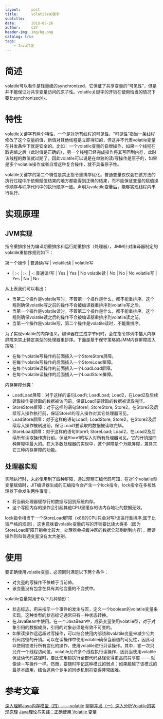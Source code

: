 ```yaml
---
layout:     post
title:      volatile关键字
subtitle:   
date:       2018-02-26
author:     CZY
header-img: img/bg.png
catalog: true
tags:
    - Java并发
---
```


# 简述

volatile可以看作是轻量级的synchronized，它保证了共享变量的“可见性”，但是并不能保证对共享变量访问的原子性。volatile关键字的开销在使用恰当的情况下要比synchronized小。

# 特性

volatile关键字有两个特性，一个是对所有线程的可见性，“可见性”指当一条线程修改了这个变量的值，新值对其他线程是立即得知的，但这并不代表volatile变量在并发条件下就是安全的。比如：一个volatile变量的自增操作，如果一个线程在取完值之后（此时值是正确的），另一个线程已经完成操作将其写回到内存，此时该线程的数值就过期了。因此volatile可以说是在单独的读/写操作是原子的，如果是多个volatile操作或者自增这种复合操作，就不具备原子性。

volatile关键字的第二个特性是禁止指令重排序优化。普通变量仅仅会在该方法的执行过程中所依赖赋值结果的地方都能得到正确的结果，而不能保证变量的赋值操作顺序与程序代码中的执行顺序一致。声明为volatile变量后，能够实现线程内串行执行。

# 实现原理

## JVM实现

指令重排序分为编译期重排序和运行期重排序（处理器），JMM针对编译器制定的volatile重排序规则如下：

第一个操作 | 普通读/写 | volatile读 | volatile写
- | :-: | :-: | -:
普通读/写 | Yes | Yes | No
volatile读 | No | No | No
volatile写 | Yes | No | No

从上表我们可以看出：
+ 当第二个操作是volatile写时，不管第一个操作是什么，都不能重排序。这个规则确保volatile写之前的操作不会被编译器重排序到volatile写之后。
+ 当第一个操作是volatile读时，不管第二个操作是什么，都不能重排序。这个规则确保volatile读之后的操作不会被编译器重排序到volatile读之前。
+ 当第一个操作是volatile写，第二个操作是volatile读时，不能重排序。

为了实现volatile的内存语义，编译器在生成字节码时，会在指令序列中插入内存屏障来禁止特定类型的处理器重排序。下面是基于保守策略的JMM内存屏障插入策略：

+ 在每个volatile写操作的前面插入一个StoreStore屏障。
+ 在每个volatile写操作的后面插入一个StoreLoad屏障。
+ 在每个volatile读操作的前面插入一个LoadLoad屏障。
+ 在每个volatile读操作的后面插入一个LoadStore屏障。

内存屏障分类：
+ LoadLoad屏障：对于这样的语句Load1; LoadLoad; Load2，在Load2及后续读取操作要读取的数据被访问前，保证Load1要读取的数据被读取完毕。
+ StoreStore屏障：对于这样的语句Store1; StoreStore; Store2，在Store2及后续写入操作执行前，保证Store1的写入操作对其它处理器可见。
+ LoadStore屏障：对于这样的语句Load1; LoadStore; Store2，在Store2及后续写入操作被刷出前，保证Load1要读取的数据被读取完毕。
+ StoreLoad屏障：对于这样的语句Store1; StoreLoad; Load2，在Load2及后续所有读取操作执行前，保证Store1的写入对所有处理器可见。它的开销是四种屏障中最大的。在大多数处理器的实现中，这个屏障是个万能屏障，兼具其它三种内存屏障的功能。

## 处理器实现

实际执行时，未必使用到了四种屏障，通过观察汇编代码可知，在对1个volatile型变量赋值时，JIT编译器生成的汇编指令会产生一个lock指令，lock指令在多核处理器下会发生两件事情：
+ 将当前处理器缓存行的数据写回到系统内存。
+ 这个写回内存的操作会引起其他CPU里缓存的该内存地址的数据无效。

lock指令相当于一个StoreLoad屏障（x86的CPU只会对写/读进行重排序,属于比较严格的规则），这也意味着volatile变量的写的开销要比读大得多（因为StoreLoad屏障开销会比较大，处理器会把缓冲区的数据全部刷新到内存），而读操作则和普通变量没有太大差别。


# 使用

要正确使用volatile变量，必须同时满足以下两个条件：
+ 对变量的写操作不依赖于当前值。
+ 该变量没有包含在具有其他变量的不变式中。

volatile变量常用于以下几种情形：
+ 状态标志。用来指示一个事件的发生与否，定义一个boolean的volatile变量来实现，这种类型的状态标记通常只有一种状态转换。
+ 在JavaBean中使用。在一个JavaBean中，成员变量使用volatile型，对于对象引用的数据成员，引用的对象必须是有效不可变的。
+ 如果读操作远远超过写操作，可以结合使用内部锁和volatile变量来减少公共代码路径的开销。可以在读操作中使用volatile确保当前值的可见性，因此可以使用锁进行所有变化的操作，使用volatile进行只读操作。其中，锁一次只允许一个线程访问值，volatile允许多个线程执行读操作，因此当使用volatile保证读代码路径时，要比使用锁执行全部代码路径获得更高的共享度 —— 就像读－写操作一样。然而，要随时牢记这种模式的弱点：如果超越了该模式的最基本应用，结合这两个竞争的同步机制将变得非常困难。

# 参考文章

[深入理解Java内存模型（四）——volatile](http://ifeve.com/java-memory-model-4/)
[聊聊并发（一）深入分析Volatile的实现原理](http://ifeve.com/volatile/)
[Java理论与实践：正确使用 Volatile 变量](https://www.ibm.com/developerworks/cn/java/j-jtp06197.html)

